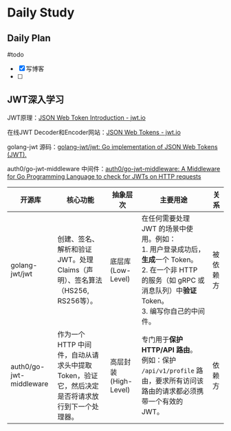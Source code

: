 # Daily Study
## Daily Plan
#todo
- [x] 写博客
- [ ] 
## JWT深入学习
JWT原理：[JSON Web Token Introduction - jwt.io](https://jwt.io/introduction)

在线JWT Decoder和Encoder网站：[JSON Web Tokens - jwt.io](https://jwt.io/)

golang-jwt 源码：[golang-jwt/jwt: Go implementation of JSON Web Tokens (JWT).](https://github.com/golang-jwt/jwt)

auth0/go-jwt-middleware 中间件：[auth0/go-jwt-middleware: A Middleware for Go Programming Language to check for JWTs on HTTP requests](https://github.com/auth0/go-jwt-middleware)


| 开源库                     | 核心功能                                                  | 抽象层次              | 主要用途                                                                                                                  | 关系   |
| ----------------------- | ----------------------------------------------------- | ----------------- | --------------------------------------------------------------------------------------------------------------------- | ---- |
| golang-jwt/jwt          | 创建、签名、解析和验证 JWT。处理 Claims（声明）、签名算法（HS256, RS256等）。    | 底层库 (Low-Level)   | 在任何需要处理 JWT 的场景中使用。例如：<br>1. 用户登录成功后，**生成**一个 Token。<br>2. 在一个非 HTTP 的服务（如 gRPC 或消息队列）中**验证** Token。<br>3. 编写你自己的中间件。 | 被依赖方 |
| auth0/go-jwt-middleware | 作为一个 HTTP 中间件，自动从请求头中提取 Token，验证它，然后决定是否将请求放行到下一个处理器。 | 高层封装 (High-Level) | 专门用于**保护 HTTP/API 路由**。<br>例如：保护 `/api/v1/profile` 路由，要求所有访问该路由的请求都必须携带一个有效的 JWT。                                     | 依赖方  |
